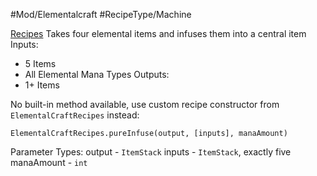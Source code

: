 #Mod/Elementalcraft #RecipeType/Machine

<ins>Recipes</ins>
Takes four elemental items and infuses them into a central item
Inputs:
- 5 Items
- All Elemental Mana Types
Outputs:
- 1+ Items

No built-in method available, use custom recipe constructor from `ElementalCraftRecipes` instead:
```
ElementalCraftRecipes.pureInfuse(output, [inputs], manaAmount)
```

Parameter Types:
output - `ItemStack`
inputs - `ItemStack`, exactly five
manaAmount - `int`